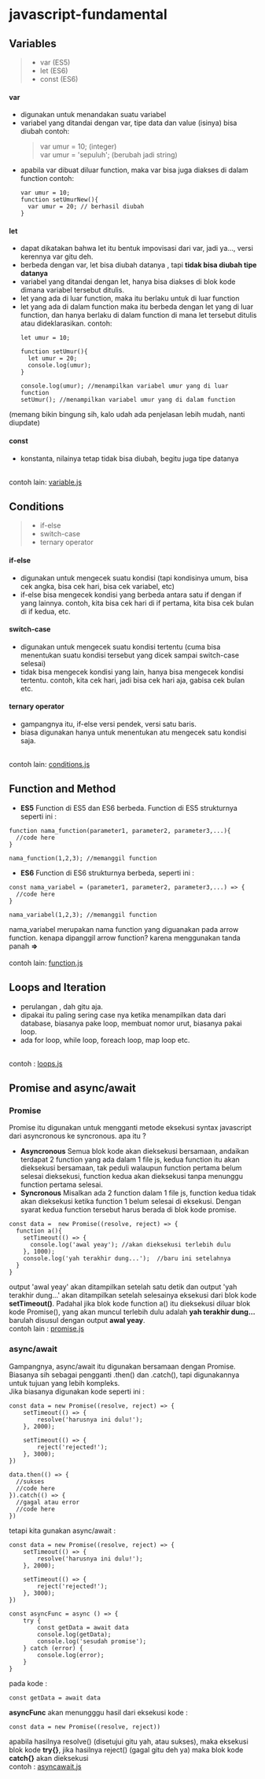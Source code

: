 # javascript-fundamental

## Variables
> - var (ES5) <br>
> - let (ES6) <br>
> - const (ES6) <br>

#### var
- digunakan untuk menandakan suatu variabel
- variabel yang ditandai dengan var, tipe data dan value (isinya) bisa diubah
  contoh: 
  > var umur = 10; (integer) <br>
  > var umur = 'sepuluh'; (berubah jadi string)
- apabila var dibuat diluar function, maka var bisa juga diakses di dalam function
  contoh:
  ```
  var umur = 10;
  function setUmurNew(){
    var umur = 20; // berhasil diubah
  }
  ```
#### let
- dapat dikatakan bahwa let itu bentuk impovisasi dari var, jadi ya..., versi kerennya var gitu deh.
- berbeda dengan var, let bisa diubah datanya , tapi <b>tidak bisa diubah tipe datanya</b>
- variabel yang ditandai dengan let, hanya bisa diakses di blok kode dimana variabel tersebut ditulis.
- let yang ada di luar function, maka itu berlaku untuk di luar function
- let yang ada di dalam function maka itu berbeda dengan let yang di luar function, dan hanya berlaku di dalam function di mana let tersebut ditulis atau dideklarasikan.
  contoh:
  ```
  let umur = 10;

  function setUmur(){
    let umur = 20;
    console.log(umur);
  }

  console.log(umur); //menampilkan variabel umur yang di luar function
  setUmur(); //menampilkan variabel umur yang di dalam function
  ```
 (memang bikin bingung sih, kalo udah ada penjelasan lebih mudah, nanti diupdate)

#### const
- konstanta, nilainya tetap tidak bisa diubah, begitu juga tipe datanya
 <br>
 contoh lain: <a href="https://github.com/rifanid98/arkademy-rangkuman-materi/tree/master/introduction/variable.js">variable.js</a>

## Conditions
> - if-else <br>
> - switch-case <br>
> - ternary operator <br>

#### if-else
- digunakan untuk mengecek suatu kondisi (tapi kondisinya umum, bisa cek angka, bisa cek hari, bisa cek variabel, etc)
- if-else bisa mengecek kondisi yang berbeda antara satu if dengan if yang lainnya. contoh, kita bisa cek hari di if pertama, kita bisa cek bulan di if kedua, etc.
#### switch-case
- digunakan untuk mengecek suatu kondisi tertentu (cuma bisa menentukan suatu kondisi tersebut yang dicek sampai switch-case selesai)
- tidak bisa mengecek kondisi yang lain, hanya bisa mengecek kondisi tertentu. contoh, kita cek hari, jadi bisa cek hari aja, gabisa cek bulan etc.
#### ternary operator
- gampangnya itu, if-else versi pendek, versi satu baris.
- biasa digunakan hanya untuk menentukan atu mengecek satu kondisi saja.
<br>
contoh lain: <a href="https://github.com/rifanid98/arkademy-rangkuman-materi/tree/master/introduction/conditions.js">conditions.js</a>

## Function and Method
- <b>ES5</b>
Function di ES5 dan ES6 berbeda. 
Function di ES5 strukturnya seperti ini :
```
function nama_function(parameter1, parameter2, parameter3,...){
  //code here
}

nama_function(1,2,3); //memanggil function
```
- <b>ES6</b>
Function di ES6 strukturnya berbeda, seperti ini :
```
const nama_variabel = (parameter1, parameter2, parameter3,...) => {
  //code here
}

nama_variabel(1,2,3); //memanggil function
```
nama_variabel merupakan nama function yang diguanakan pada arrow function.
kenapa dipanggil arrow function? karena menggunakan tanda panah <b>=></b>
<br><br>
contoh lain: <a href="https://github.com/rifanid98/arkademy-rangkuman-materi/tree/master/introduction/function.js">function.js</a>

## Loops and Iteration
- perulangan , dah gitu aja.
- dipakai itu paling sering case nya ketika menampilkan data dari database, biasanya pake loop, membuat nomor urut, biasanya pakai loop.
- ada for loop, while loop, foreach loop, map loop etc.
<br>
contoh : <a href="https://github.com/rifanid98/arkademy-rangkuman-materi/tree/master/introduction/loops.js">loops.js</a>

## Promise and async/await
### Promise
Promise itu digunakan untuk mengganti metode eksekusi syntax javascript dari asyncronous ke syncronous.
apa itu ?
- <b>Asyncronous</b>
Semua blok kode akan dieksekusi bersamaan, andaikan terdapat 2 function yang ada dalam 1 file js, kedua function itu akan dieksekusi bersamaan, tak peduli walaupun function pertama belum selesai dieksekusi, function kedua akan dieksekusi tanpa menunggu function pertama selesai.
- <b>Syncronous</b>
Misalkan ada 2 function dalam 1 file js, function kedua tidak akan dieksekusi ketika function 1 belum selesai di eksekusi. Dengan syarat kedua function tersebut harus berada di blok kode promise.
```
const data =  new Promise((resolve, reject) => {
  function a(){
    setTimeout(() => {
      console.log('awal yeay'); //akan dieksekusi terlebih dulu
    }, 1000);
    console.log('yah terakhir dung...');  //baru ini setelahnya
  }
}
```
output 'awal yeay' akan ditampilkan setelah satu detik dan output 'yah terakhir dung...' akan ditampilkan setelah selesainya eksekusi dari blok kode <b>setTimeout()</b>. Padahal jika blok kode function a() itu dieksekusi diluar blok kode Promise(), yang akan muncul terlebih dulu adalah <b>yah terakhir dung...</b> barulah disusul dengan output <b>awal yeay</b>.
<br>
contoh lain : <a href="https://github.com/rifanid98/arkademy-rangkuman-materi/tree/master/introduction/promise.js">promise.js</a>

### async/await
Gampangnya, async/await itu digunakan bersamaan dengan Promise. Biasanya sih sebagai pengganti .then() dan .catch(), tapi digunakannya untuk tujuan yang lebih kompleks.
<br>
Jika biasanya digunakan kode seperti ini :

```
const data = new Promise((resolve, reject) => {
    setTimeout(() => {
        resolve('harusnya ini dulu!');
    }, 2000);

    setTimeout(() => {
        reject('rejected!');
    }, 3000);
})

data.then(() => {
  //sukses
  //code here
}).catch(() => {
  //gagal atau error
  //code here
})
```

tetapi kita gunakan async/await :

```
const data = new Promise((resolve, reject) => {
    setTimeout(() => {
        resolve('harusnya ini dulu!');
    }, 2000);

    setTimeout(() => {
        reject('rejected!');
    }, 3000);
})

const asyncFunc = async () => {
    try {
        const getData = await data
        console.log(getData);
        console.log('sesudah promise');
    } catch (error) {
        console.log(error);
    }
}
```

pada kode :

```
const getData = await data
```

<b>asyncFunc</b> akan menungggu hasil dari eksekusi 
kode :

```
const data = new Promise((resolve, reject))
```

apabila hasilnya resolve() (disetujui gitu yah, atau sukses), maka eksekusi blok kode <b>try{}</b>, jika hasilnya reject() (gagal gitu deh ya) maka blok kode <b>catch{}</b> akan dieksekusi
<br>
contoh : <a href="https://github.com/rifanid98/arkademy-rangkuman-materi/tree/master/introduction/asyncawait.js">asyncawait.js</a>